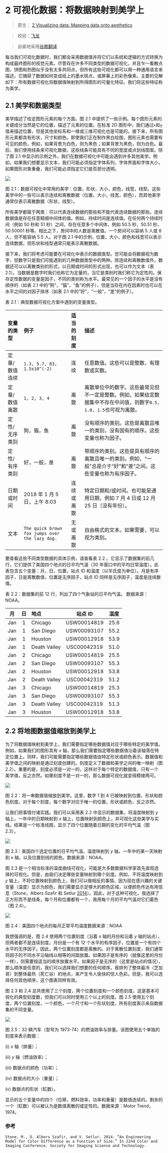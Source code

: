 # 2 可视化数据：将数据映射到美学上

> 原文： [2 Visualizing data: Mapping data onto aesthetics](https://serialmentor.com/dataviz/aesthetic-mapping.html)

> 校验：[飞龙](https://github.com/wizardforcel)

> 自豪地采用[谷歌翻译](https://translate.google.cn/)

每当我们可视化数据时，我们都会采用数据值并将它们以系统和逻辑的方式转换为构成最终图形的视觉元素。尽管存在许多不同类型的数据可视化，并且乍一看散点图，饼图和热图似乎没有太多共同点，但所有这些可视化都可以用一种通用语言来描述，它捕获了数据如何变成纸上的墨水斑点，或屏幕上的彩色像素。主要的见解如下：所有数据可视化将数据值映射到所得图形的可量化特征。我们将这些特征称为美学。

## 2.1 美学和数据类型

美学描述了给定图形元素的每个方面。图 2.1 中提供了一些示例。每个图形元素的关键成分当然是它的位置，描述了元素的位置。在标准 2D 图形中，我们通过`x`和`y`值来描述位置，但是其他坐标系和一维或三维可视化也是可能的。接下来，所有图形元素都具有形状，尺寸和颜色。即使我们正在制作黑白绘图，图形元素也需要有可见的颜色，例如，如果背景为白色，则为黑色；如果背景为黑色，则为白色。最后，我们使用线条来可视化数据，这些线条可能具有不同的宽度或点划线图案。除了图 2.1 中显示的示例之外，我们在数据可视化中可能会遇到许多其他美学。例如，如果我们想要显示文本，我们可能必须指定字体系列，字体界面和字体大小，如果图形对象重叠，我们可能必须指定它们是否部分透明。

![](img/171cbd0fc5aa63677c7b342755b11199.jpg)

图 2.1：数据可视化中常用的美学：位置，形状，大小，颜色，线宽，线型。这些美学中的一些可以表示连续和离散数据（位置，大小，线宽，颜色），而其他美学通常仅表示离散数据（形状，线型）。

所有美学都属于两类：可以代表连续数据的那些和不能代表连续数据的那些。连续数据值是存在任意精细中间体的值。例如，持续时间是连续值。在任何两个持续时间（例如 50 秒和 51 秒）之间，存在任意多个中间体，例如 50.5 秒，50.51 秒，50.50001 秒等。相比之下，房间中的人数是离散值。一个房间可以容纳 5 人或 6 人，但不能容纳 5.5 人。对于图 2.1 中的示例，位置，大小，颜色和线宽可以表示连续数据，但形状和线型通常只能表示离散数据。

接下来，我们将考虑可能要在可视化中表示的数据类型。您可能会将数据视为数字，但数字只是我们可能遇到的几种数据类型中的两种。除连续和离散数值外，数据还可以以离散类别的形式，以日期或时间的形式出现，也可以作为文本（表 2.1）。当数据是数字时我们也称它为定量的，当它是类别时我们称它为定性的。保存定性数据的变量是因子，不同的类别称为水平。最常见的一个因子的水平是没有顺序的（如表 2.1 中的“狗”，“猫”，“鱼”的例子），但是当存在内在因素时也可以在水平之间的对因子排序（如表 2.1 中的“好”，“一般”，“差”的例子）。

表 2.1：典型数据可视化方案中遇到的变量类型。

| 变量的类型 | 例子 | 适当的刻度 | 描述 |
| :-- | :-- | :-- | :-- |
| 定量/数值连续 | `1.3, 5.7, 83, 1.5x10^(-2)` | 连续 | 任意数值。这些可以是整数，有理数或实数。 |
| 定量/数值离散 | `1, 2, 3, 4` | 离散 | 离散单位中的数字。这些最常见但不一定是整数。例如，如果给定数据集中不存在中间值，则数字`0.5, 1.0, 1.5`也可视为离散。 |
| 定性/无序类别 | 狗，猫，鱼 | 离散 | 没有顺序的类别。这些是离散且唯一的类别，没有固有的顺序。这些变量也称为因子。 |
| 定性/有序类别 | 好，一般，差 | 离散 | 带顺序的类别。这些是具有顺序的离散且唯一的类别。例如，“一般”总是介于“好”和“差”之间。这些变量也称为有序因子。 |
| 日期或时间 | 2018 年 1 月 5 日，上午 8:03 | 连续或离散 | 特定日期和/或时间。也可能是通用日期，例如 7 月 4 日或 12 月 25 日（没有年份）。 |
| 文本 | `The quick brown fox jumps over the lazy dog.` | 无或离散 | 自由格式的文本。如果需要，可以视为类别。 |

要查看这些不同类型数据的具体示例，请查看表 2.2 。它显示了数据集的前几行，它们提供了美国四个地点的日平均气温（30 年窗口中的平均日常温度）。此表包含五个变量：月，日，位置，站点 ID 和温度（以华氏度为单位）。月是有序因子，日是离散数值，位置是无序因子，站点 ID 同样是无序因子，温度是连续数值。

表 2.2：数据集的前 12 行，列出了四个气象站的日平均气温。 数据来源：NOAA。

| 月 | 日 | 地点 | 站点 ID | 温度 |
| :-: | :-: | :-- | :-: | :-: |
| Jan | 1 | Chicago | USW00014819 | 25.6 |
| Jan | 1 | San Diego | USW00093107 | 55.2 |
| Jan | 1 | Houston | USW00012918 | 53.9 |
| Jan | 1 | Death Valley | USC00042319 | 51.0 |
| Jan | 2 | Chicago | USW00014819 | 25.5 |
| Jan | 2 | San Diego | USW00093107 | 55.3 |
| Jan | 2 | Houston | USW00012918 | 53.8 |
| Jan | 2 | Death Valley | USC00042319 | 51.2 |
| Jan | 3 | Chicago | USW00014819 | 25.3 |
| Jan | 3 | San Diego | USW00093107 | 55.3 |
| Jan | 3 | Death Valley | USC00042319 | 51.3 |
| Jan | 3 | Houston | USW00012918 | 53.8 |

## 2.2 将地图数据值缩放到美学上

为了将数据值映射到美学上，我们需要指定哪些数据值对应于哪些特定的美学值。例如，如果我们的图形具有 *x* 轴，那么我们需要指定哪些数据值沿着该轴落在特定位置上。同样，我们可能需要指定哪些数据值由特定形状或颜色表示。数据值和美学值之间的映射是通过刻度创建的。刻度定义了数据和美学之间的唯一映射（图 2.2）。重要的是，刻度必须是一对一的，这样对于每个特定的数据值，只有一个美学值，反之亦然。如果刻度不是一对一的，那么数据可视化就变得模棱两可。

![](img/be47af5e107ba940309be44590dcd739.jpg)

图 2.2：将一串数据值缩放到美学。这里，数字 1 到 4 已被映射到位置，形状和颜色刻度。对于每个刻度，每个数字对应于唯一的位置，形状或颜色，反之亦然。

让我们把事情付诸实践。我们可以采用表 2.2 中显示的数据集，将温度映射到 *y* 轴上，一年中的日期映射到 *x* 轴上，位置映射到颜色上，并可视化这些美学与实线。结果是一个标准线图，显示了四个位置随着日期的变化的平均气温（图 2.3）。

![](img/6cef3423ab58eeef6e4beafc2446230f.jpg)

图 2.3：美国四个选定位置的日平均气温，温度映射到 *y* 轴，一年中的某一天映射到 *x* 轴，以及位置到线的颜色。数据来源：NOAA。

图 2.3 是一个相当标准的温度曲线可视化，可能是大多数数据科学家首先直观选择的可视化。但是，由我们决定哪些变量映射到哪个刻度。例如，不将温度映射到 *y* 轴上，不将位置映射到颜色上，我们可以做相反的事情。因为现在感兴趣的关键变量（温度）显示为颜色，我们需要显示足够大的颜色区域，以便颜色传达有用信息（Stone，Albers Szafir 和 Setlur [2014](#ref-Stone_et_al_2014)）。因此，对于这种可视化，我选择了正方形而不是线条，每个月和位置都有一个，我用每个月的平均气温对它们着色（图 2.4）。

![](img/0dcf33dd623c4136075c67c999dbe454.jpg)

图 2.4：美国四个地点的每月正常平均温度数据来源：NOAA

我想强调的是，图 2.4 使用两个位置刻度（沿着 *x* 轴的月份和沿着 *y* 轴的站点），但两者都不是连续刻度。月份是一个有 12 个水平的有序因子，位置是一个有四个水平的无序因子。因此，两个位置刻度都是离散的。对于离散位置刻度，我们通常将因子的不同水平沿轴线以相等的间距放置。如果因子是有序的（就像这里的月份一样），则需要按适当的顺序放置水平。如果因子是无序的（这里是站点的情况），那么顺序是任意的，我们可以选择我们想要的任何顺序。我排列了整体最冷（芝加哥）到整体最热（死亡谷）的地点，来产生令人愉快的惊人色彩。但是，我可以选择任何其他顺序，这个图表同样有效。

图 2.3 和 2.4 总共使用了三个刻度，两个位置刻度和一个颜色刻度。这是基本可视化的典型刻度数，但我们可以同时使用三个以上的刻度。图 2.5 使用五个刻度，两个位置刻度，一个颜色，一个尺寸和一个形状刻度，所有刻度表示来自数据集的不同变量。

![](img/13590d652ef7ad30e2c706d1d7918fb7.jpg)

图 2.5：32 辆汽车（型号为 1973-74）的燃油效率与排量。该图使用五个单独的刻度来表示数据：

(i) *x* 轴（排量）；

(ii) *y* 轴（燃油效率）；

(iii) 数据点的颜色（功率）；

(iv) 数据点的大小（重量）；

(v) 数据点的形状（缸数）。

显示的五个变量中的四个（位移，燃料效率，功率和重量）是数值连续的。剩余的一个（缸数）可以被认为是数值离散的或定性的。数据来源：Motor Trend，1974。

### 参考

```
Stone, M., D. Albers Szafir, and V. Setlur. 2014. “An Engineering Model for Color Difference as a Function of Size.” In 22nd Color and Imaging Conference. Society for Imaging Science and Technology.
```